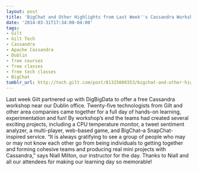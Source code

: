 ```yaml
---
layout: post
title: 'BigChat and Other Highlights from Last Week''s Cassandra Workshop '
date: '2014-03-31T17:34:00-04:00'
tags:
- Gilt
- Gilt Tech
- Cassandra
- Apache Cassandra
- Dublin
- free courses
- free classes
- free tech classes
- BigChat
tumblr_url: http://tech.gilt.com/post/81325000353/bigchat-and-other-highlights-from-last-weeks
---
```



Last week Gilt partnered up with DigBigData to offer a free Cassandra workshop near our Dublin office. Twenty-five technologists from Gilt and other area companies came together for a full day of hands-on learning, experimentation and fun! By workshop’s end the teams had created several exciting projects, including a CPU temperature monitor, a tweet sentiment analyzer, a multi-player, web-based game, and BigChat–a SnapChat-inspired service.
“It is always gratifying to see a group of people who may or may not know each other go from being individuals to getting together and forming cohesive teams and producing real mini projects with Cassandra,” says Niall Milton, our instructor for the day. Thanks to Niall and all our attendees for making our learning day so memorable!
